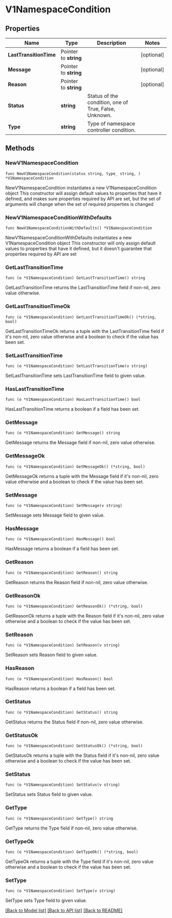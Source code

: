 # V1NamespaceCondition

## Properties

Name | Type | Description | Notes
------------ | ------------- | ------------- | -------------
**LastTransitionTime** | Pointer to **string** |  | [optional] 
**Message** | Pointer to **string** |  | [optional] 
**Reason** | Pointer to **string** |  | [optional] 
**Status** | **string** | Status of the condition, one of True, False, Unknown. | 
**Type** | **string** | Type of namespace controller condition. | 

## Methods

### NewV1NamespaceCondition

`func NewV1NamespaceCondition(status string, type_ string, ) *V1NamespaceCondition`

NewV1NamespaceCondition instantiates a new V1NamespaceCondition object
This constructor will assign default values to properties that have it defined,
and makes sure properties required by API are set, but the set of arguments
will change when the set of required properties is changed

### NewV1NamespaceConditionWithDefaults

`func NewV1NamespaceConditionWithDefaults() *V1NamespaceCondition`

NewV1NamespaceConditionWithDefaults instantiates a new V1NamespaceCondition object
This constructor will only assign default values to properties that have it defined,
but it doesn't guarantee that properties required by API are set

### GetLastTransitionTime

`func (o *V1NamespaceCondition) GetLastTransitionTime() string`

GetLastTransitionTime returns the LastTransitionTime field if non-nil, zero value otherwise.

### GetLastTransitionTimeOk

`func (o *V1NamespaceCondition) GetLastTransitionTimeOk() (*string, bool)`

GetLastTransitionTimeOk returns a tuple with the LastTransitionTime field if it's non-nil, zero value otherwise
and a boolean to check if the value has been set.

### SetLastTransitionTime

`func (o *V1NamespaceCondition) SetLastTransitionTime(v string)`

SetLastTransitionTime sets LastTransitionTime field to given value.

### HasLastTransitionTime

`func (o *V1NamespaceCondition) HasLastTransitionTime() bool`

HasLastTransitionTime returns a boolean if a field has been set.

### GetMessage

`func (o *V1NamespaceCondition) GetMessage() string`

GetMessage returns the Message field if non-nil, zero value otherwise.

### GetMessageOk

`func (o *V1NamespaceCondition) GetMessageOk() (*string, bool)`

GetMessageOk returns a tuple with the Message field if it's non-nil, zero value otherwise
and a boolean to check if the value has been set.

### SetMessage

`func (o *V1NamespaceCondition) SetMessage(v string)`

SetMessage sets Message field to given value.

### HasMessage

`func (o *V1NamespaceCondition) HasMessage() bool`

HasMessage returns a boolean if a field has been set.

### GetReason

`func (o *V1NamespaceCondition) GetReason() string`

GetReason returns the Reason field if non-nil, zero value otherwise.

### GetReasonOk

`func (o *V1NamespaceCondition) GetReasonOk() (*string, bool)`

GetReasonOk returns a tuple with the Reason field if it's non-nil, zero value otherwise
and a boolean to check if the value has been set.

### SetReason

`func (o *V1NamespaceCondition) SetReason(v string)`

SetReason sets Reason field to given value.

### HasReason

`func (o *V1NamespaceCondition) HasReason() bool`

HasReason returns a boolean if a field has been set.

### GetStatus

`func (o *V1NamespaceCondition) GetStatus() string`

GetStatus returns the Status field if non-nil, zero value otherwise.

### GetStatusOk

`func (o *V1NamespaceCondition) GetStatusOk() (*string, bool)`

GetStatusOk returns a tuple with the Status field if it's non-nil, zero value otherwise
and a boolean to check if the value has been set.

### SetStatus

`func (o *V1NamespaceCondition) SetStatus(v string)`

SetStatus sets Status field to given value.


### GetType

`func (o *V1NamespaceCondition) GetType() string`

GetType returns the Type field if non-nil, zero value otherwise.

### GetTypeOk

`func (o *V1NamespaceCondition) GetTypeOk() (*string, bool)`

GetTypeOk returns a tuple with the Type field if it's non-nil, zero value otherwise
and a boolean to check if the value has been set.

### SetType

`func (o *V1NamespaceCondition) SetType(v string)`

SetType sets Type field to given value.



[[Back to Model list]](../README.md#documentation-for-models) [[Back to API list]](../README.md#documentation-for-api-endpoints) [[Back to README]](../README.md)


